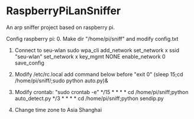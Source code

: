 # RaspberryPiLanSniffer
An arp sniffer project based on raspberry pi.

Config raspberry pi:
0. Make dir "/home/pi/sniff" and modify config.txt

1. Connect to seu-wlan
    sudo wpa_cli
    add_network
    set_network x ssid "seu-wlan"
    set_network x key_mgmt NONE
    enable_network 0
    save_config

2. Modify /etc/rc.local
    add command below before "exit 0"
    (sleep 15;cd /home/pi/sniff/;sudo python auto.py)&

3. Modify crontab:
    "sudo crontab -e"
    */15 * * * * cd /home/pi/sniff;python auto_detect.py
    */3 * * * * cd /home/pi/sniff;python sendip.py

4. Change time zone to Asia Shanghai

